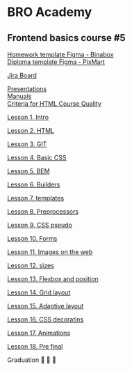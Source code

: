 # BRO Academy 

## Frontend basics course #5

[Homework template Figma - Binabox](https://www.figma.com/design/jqIedRSOsKC20T9QeDDNdL/BinaBox-UI-KIT?m=auto&t=gBzlUoU5MRyDe3QY-6) <br />
[Diploma template Figma - PixMart](https://www.figma.com/design/7HK7TzghZnR3ZhxB18Rrox/PixMart---Website-UI-Figma?node-id=3424-5669&node-type=section&t=fC9uoV5QxDnRSfNo-0)  <br />

[Jira Board](https://bro-academy.atlassian.net/jira/software/projects/BAFC5/boards/402) <br />

[Presentations](presentations) <br />
[Manuals](manuals)  <br />
[Criteria for HTML Course Quality](criteria.md)  <br />

[Lesson 1. Intro](lesson-1-intro.md)  <br />

[Lesson 2. HTML](lesson-2-html.md)  <br />

[Lesson 3. GIT](lesson-3-git.md) <br />

[Lesson 4. Basic CSS](lesson-4-css.md) <br />

[Lesson 5. BEM](lesson-5-bem.md) <br />

[Lesson 6. Builders](lesson-6-bundlers.md) <br />

[Lesson 7. templates](lesson-7-bundlers.md) <br />

[Lesson 8. Preprocessors](lesson-8-preprocessors.md) <br />

[Lesson 9. CSS pseudo](lesson-9-pseudo.md) <br />

[Lesson 10. Forms](lesson-10-forms.md) <br />

[Lesson 11. Images on the web](lesson-11-images.md) <br />

[Lesson 12. sizes](lesson-11-sizes.md) <br />

[Lesson 13. Flexbox and position](lesson-11-flex.md) <br />

[Lesson 14. Grid layout](lesson-12-grid.md) <br />

[Lesson 15. Adaptive layout](lesson-13-adaptive.md) <br />

[Lesson 16. CSS decoratins](lesson-15-css++.md) <br />

[Lesson 17. Animations](lesson-16-animations.md) <br />

[Lesson 18. Pre final](pre-final.md) <br />

Graduation :tada: :tada: :tada: <br />
<!-- [Graduation] :tada: :tada: :tada: <br /> -->

